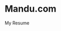 # Mandu.com
My Resume

<!--
Seperate profile : Myself
(Wants to know about ME more?)
  -Profile  
  -Interest
  -MBTI
  
  :내가 코드를 좋아하고 즐기는 사람이다라는것이 드러나야함
  
  https://shift.moe/
  https://www.youtube.com/watch?v=cpEeqACsF_Q&t=506s
  -->

